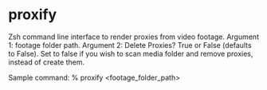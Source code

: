 # proxify
Zsh command line interface to render proxies from video footage. 
Argument 1: footage folder path. 
Argument 2: Delete Proxies? True or False (defaults to False). 
  Set to false if you wish to scan media folder and remove proxies, instead of create them.

Sample command:
% proxify <footage_folder_path>



